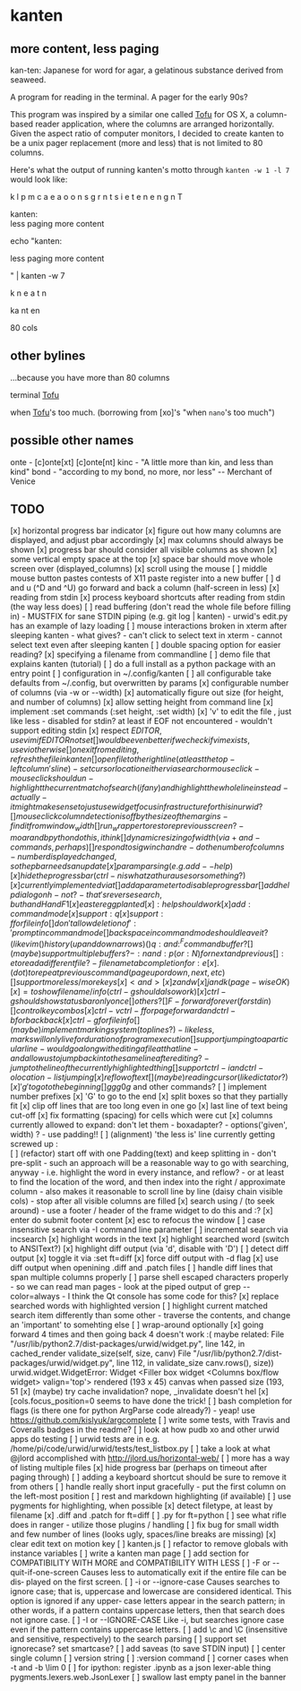 kanten
======

more content, less paging
-------------------------

kan-ten: Japanese for word for agar, a gelatinous substance derived from seaweed.

A program for reading in the terminal. A pager for the early 90s?

This program was inspired by a similar one called [Tofu]() for OS X, a
column-based reader application, where the columns are arranged horizontally.
Given the aspect ratio of computer monitors, I decided to create kanten to be a
unix pager replacement (more and less) that is not limited to 80 columns.



Here's what the output of running kanten's motto through `kanten -w 1 -l 7` would look
like:

k    l    p    m    c
a    e    a    o    o
n    s    g    r    n
t    s    i    e    t
e         n         e
n         g         n
                    T

kanten:          
less paging 
more content

echo "kanten:

less paging
more content

" | kanten -w 7

k n e
a t n

ka nt en

80 cols

other bylines
--------------
...because you have more than 80 columns

terminal [Tofu]()

when [Tofu]()'s too much. (borrowing from [xo]'s "when `nano`'s too much")

possible other names
--------------------
onte - [c]onte[xt] [c]onte[nt]
kinc - "A little more than kin, and less than kind"
bond - "according to my bond, no more, nor less" -- Merchant of Venice

TODO
----
[x] horizontal progress bar indicator
[x] figure out how many columns are displayed, and adjust pbar accordingly
[x] max columns should always be shown
[x] progress bar should consider all visible columns as shown 
[x] some vertical empty space at the top
[x] space bar should move whole screen over (displayed_columns)
[x] scroll using the mouse
[ ] middle mouse button pastes contests of X11 paste register into a new buffer
[ ] d and u (^D and ^U) go forward and back a column (half-screen in less)
[x] reading from stdin
[x] process keyboard shortcuts after reading from stdin (the way less does)
[ ] read buffering (don't read the whole file before filling in)
    - MUSTFIX for sane STDIN piping (e.g. git log | kanten)
    - urwid's edit.py has an example of lazy loading
[ ] mouse interactions broken in xterm after sleeping kanten - what gives?
    - can't click to select text in xterm
    - cannot select text even after sleeping kanten
[ ] double spacing option for easier reading?
[x] specifying a filename from commandline
[ ] demo file that explains kanten (tutorial)
[ ] do a full install as a python package with an entry point
[ ] configuration in ~/.config/kanten
[ ] all configurable take defaults from ~/.config, but overwritten by params
[x] configurable number of columns (via -w or --width)
[x] automatically figure out size (for height, and number of columns)
[x] allow setting height from command line
[x] implement :set commands
    (:set height, :set width)
[x] 'v' to edit the file , just like less
    - disabled for stdin? at least if EOF not encountered
    - wouldn't support editing stdin
    [x] respect $EDITOR, use vim if EDITOR not set
        [ ] would be even better if we check if vim exists, use vi otherwise
    [ ] on exit from editing, refresh the file in kanten
[ ] open file to the right line (at least the top-left column's line)
    - set cursor location either via search or mouseclick
    - mouseclick should un-highlight the current match of search (if any) and
      highlight the whole line instead
      - actually - it might make sense to just use widget focus infrastructure
        for this in urwid?
    [ ] mouse click column detection is off by the size of the margins
        - find it from window_width % column_width / num_columns
[ ] run_wrapper to restore previous screen?
    - moar and bpython do this, i think
[ ] dynamic resizing of width (via + and - commands, perhaps)
[ ] respond to sigwinch and re-do the number of columns
    - number displayed changed, so the pbar needs an update
[x] param parsing (e.g. add --help)
[x] hide the progress bar (ctrl-n is what zathura uses or something?)
    [x] currently implemented via t
[ ] add a parameter to disable progress bar
[ ] add help dialog on h
    - not ? - that's reverse search, but h and H and F1
    [x] easter egg planted
    [x] :help should work
[x] add : command mode
    [x] support :q
    [x] support :f for file info
    [ ] don't allow deletion of ':' prompt in command mode
    [ ] backspace in command mode should leave it? (like vim
    ( ) history (up and down arrows)
    ( ) q: and :^F command buffer?
[ ] (maybe) support multiple buffers?
    - :n and :p (or :N) for next and previous
    [ ] :e to read a different file?
        - filename tab completion for :e
[x] . (dot) to repeat previous command (page up or down, next, etc)
[ ] support more less/more keys 
    [x] < and >
    [x] z and w
    [x] j and k (page-wise OK)
    [x] = to show file name / info (ctrl-g should also work)
        [x] ctrl-g should show status bar only once
    [ ] others?
    [ ] F - forward forever (for stdin)
[ ] control key combos
    [x] ctrl-v  ctrl-f  for page forward and ctrl-b for back back
    [x] ctrl-g for file info
[ ] (maybe) implement marking system (top lines?)
    - like less, marks will only live for duration of program execution
[ ] support jumping to a particular line
    - would go along with editing a file at that line
    - and allow us to jump back into the same line after editing?
    - jump to the line of the currently highlighted thing
[ ] support ctrl-i and ctrl-o location-list jumping
[x] reflow of text
[ ] (maybe) reading cursor (like dictator?)
[x] 'g' to go to the beginning 
    [ ] gg g0 g$ and other commands?
[ ] implement number prefixes
[x] 'G' to go to the end
[x] split boxes so that they partially fit
[x] clip off lines that are too long even in one go
[x] last line of text being cut-off
[x] fix formatting (spacing) for cells which were cut
[x] columns currently allowed to expand: don't let them 
    - boxadapter?
    - options('given', width) ?
    - use padding!!
[ ] (alignment) 'the less is' line currently getting screwed up :\
[ ] (refactor) start off with one Padding(text) and keep splitting in
    - don't pre-split
    - such an approach will be a reasonable way to go with searching, anyway
        - i.e. highlight the word in every instance, and reflow?
        - or at least to find the location of the word, and then index into the
          right / approximate column
    - also makes it reasonable to scroll line by line (daisy chain visible cols)
    - stop after all visible columns are filled
[x] search using / (to seek around)
    - use a footer / header of the frame widget to do this and :?
    [x] enter do submit footer content
    [x] esc to refocus the window
    [ ] case insensitive search via -I command line parameter
    [ ] incremental search via incsearch
[x] highlight words in the text
[x] highlight searched word (switch to ANSIText?) 
[x] highlight diff output (via 'd', disable with 'D')
    [ ] detect diff output 
    [x] toggle it via :set ft=diff
    [x] force diff output with -d flag
    [x] use diff output when openining .diff and .patch files
    [ ] handle diff lines that span multiple columns properly 
[ ] parse shell escaped characters properly
    - so we can read man pages
    - look at the piped output of grep --color=always
    - I think the Qt console has some code for this?
[x] replace searched words with highlighted version
[ ] highlight current matched search item differently than some other
    - traverse the contents, and change an 'important' to somehting else
[ ] wrap-around optionally
[x] going forward 4 times and then going back 4 doesn't work :(
    maybe related:
        File "/usr/lib/python2.7/dist-packages/urwid/widget.py", line 142, in cached_render validate_size(self, size, canv)
        File "/usr/lib/python2.7/dist-packages/urwid/widget.py", line 112, in validate_size canv.rows(), size))
        urwid.widget.WidgetError: Widget <Filler box widget <Columns box/flow widget> valign='top'> rendered (193 x 45) canvas when passed size (193, 51
    [x] (maybe) try cache invalidation? nope, _invalidate doesn't hel
    [x] [cols.focus_position=0 seems to have done the trick!
[ ] bash completion for flags (is there one for python  ArgParse code already?)
    - yeap! use https://github.com/kislyuk/argcomplete
[ ] write some tests, with Travis and Coveralls badges in the readme?
    [ ] look at how pudb xo and other urwid apps do testing
    [ ] urwid tests are in e.g. /home/pi/code/urwid/urwid/tests/test_listbox.py
[ ] take a look at what @jlord accomplished with http://jlord.us/horizontal-web/
[ ] more has a way of listing multiple files
[x] hide progress bar (perhaps on timeout after paging through)
[ ] adding a keyboard shortcut should be sure to remove it from others
[ ] handle really short input gracefully 
    - put the first column on the left-most position
[ ] rest and markdown highlighting (if available)
[ ] use pygments for highlighting, when possible
    [x] detect filetype, at least by filename
    [x] .diff and .patch for ft=diff
    [ ] .py for ft=python
[ ] see  what rifle does in ranger - utilize those plugins / handling
[ ] fix bug for small width and few number of lines (looks ugly, spaces/line
    breaks are missing)
[x] clear edit text on motion key
[ ] kanten.js
[ ] refactor to remove globals with instance variables
[ ] write a kanten man page
    [ ] add section for COMPATIBILITY WITH MORE and COMPATIBILITY WITH LESS
[ ] -F or --quit-if-one-screen
       Causes less to automatically exit if the entire file can be dis‐
       played on the first screen.
[ ] -i or --ignore-case
       Causes searches to ignore case; that is, uppercase and lowercase
       are  considered identical.  This option is ignored if any upper‐
       case letters appear in the search pattern; in other words, if  a
       pattern  contains  uppercase  letters, then that search does not
       ignore case.
[ ] -I or --IGNORE-CASE
       Like -i, but searches ignore case even if the  pattern  contains
       uppercase letters.
[ ] add \c and \C (insensitive and sensitive, respectively) to the
   search parsing
[ ] support set ignorecase? set smartcase?
[ ] add saveas (to save STDIN input)
[ ] center single column
[ ] version string
    [ ] :version command
[ ] corner cases when -t and -b \lim 0
[ ] for ipython: register .ipynb as a json lexer-able thing
    pygments.lexers.web.JsonLexer
[ ] swallow last empty panel in the banner
